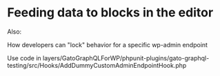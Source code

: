# Feeding data to blocks in the editor

Also:

How developers can "lock" behavior for a specific wp-admin endpoint

Use code in layers/GatoGraphQLForWP/phpunit-plugins/gato-graphql-testing/src/Hooks/AddDummyCustomAdminEndpointHook.php